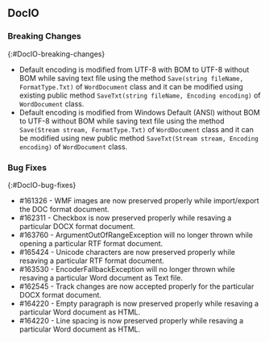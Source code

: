 ## DocIO

### Breaking Changes
{:#DocIO-breaking-changes}

* Default encoding is modified from UTF-8 with BOM to UTF-8 without BOM while saving text file using the method `Save(string fileName, FormatType.Txt)` of `WordDocument` class and it can be modified using existing public method `SaveTxt(string fileName, Encoding encoding)` of `WordDocument` class.
* Default encoding is modified from Windows Default (ANSI) without BOM to UTF-8 without BOM while saving text file using the method `Save(Stream stream, FormatType.Txt)` of `WordDocument` class and it can be modified using new public method `SaveTxt(Stream stream, Encoding encoding)` of `WordDocument` class.

### Bug Fixes
{:#DocIO-bug-fixes}

* \#161326 - WMF images are now preserved properly while import/export the DOC format document.
* \#162311 - Checkbox is now preserved properly while resaving a particular DOCX format document.
* \#163760 - ArgumentOutOfRangeException will no longer thrown while opening a particular RTF format document.
* \#165424 - Unicode characters are now preserved properly while resaving a particular RTF format document.
* \#163530 - EncoderFallbackException will no longer thrown while resaving a particular Word document as Text file.
* \#162545 - Track changes are now accepted properly for the particular DOCX format document.
* \#164220 - Empty paragraph is now preserved properly while resaving a particular Word document as HTML.
* \#164220 - Line spacing is now preserved properly while resaving a particular Word document as HTML.


